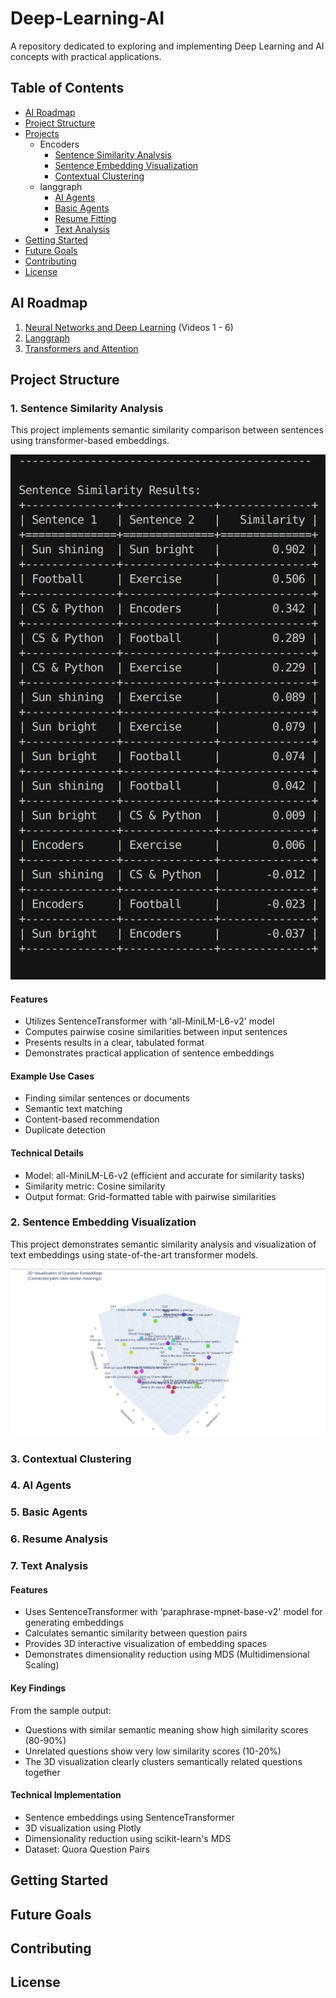 # Deep-Learning-AI

A repository dedicated to exploring and implementing Deep Learning and AI concepts with practical applications.

## Table of Contents
- [AI Roadmap](#ai-roadmap)
- [Project Structure](#project-structure)
- [Projects](#projects)
  - Encoders
    - [Sentence Similarity Analysis](#1-sentence-similarity-analysis)
    - [Sentence Embedding Visualization](#2-sentence-embedding-visualization)
    - [Contextual Clustering](#3-contextual-clustering)
  - langgraph
    - [AI Agents](#4-ai-agents)
    - [Basic Agents](#5-basic-agents)
    - [Resume Fitting](#6-resume-fitting)
    - [Text Analysis](#7-text-analysis)
- [Getting Started](#getting-started)
- [Future Goals](#future-goals)
- [Contributing](#contributing)
- [License](#license)

## AI Roadmap

1. [Neural Networks and Deep Learning](https://youtube.com/playlist?list=PLtBw6njQRU-rwp5__7C0oIVt26ZgjG9NI&si=PeV7gBF7SKNPBWpT) (Videos 1 - 6)
2. [Langgraph](https://www.youtube.com/watch?v=jGg_1h0qzaM&ab_channel=freeCodeCamp.org)
3. [Transformers and Attention](https://youtu.be/wjZofJX0v4M?si=j4KB1PRkI451d7dE)

## Project Structure

### 1. Sentence Similarity Analysis

This project implements semantic similarity comparison between sentences using transformer-based embeddings.

![Sentence Similarity Analysis](./Encoders/Sentence_Similarity/image.png)

#### Features
- Utilizes SentenceTransformer with 'all-MiniLM-L6-v2' model
- Computes pairwise cosine similarities between input sentences
- Presents results in a clear, tabulated format
- Demonstrates practical application of sentence embeddings

#### Example Use Cases
- Finding similar sentences or documents
- Semantic text matching
- Content-based recommendation
- Duplicate detection

#### Technical Details
- Model: all-MiniLM-L6-v2 (efficient and accurate for similarity tasks)
- Similarity metric: Cosine similarity
- Output format: Grid-formatted table with pairwise similarities

### 2. Sentence Embedding Visualization

This project demonstrates semantic similarity analysis and visualization of text embeddings using state-of-the-art transformer models.

![3D Visualization of Question Embeddings](./Encoders/Embedding%20Viz/image.png)

### 3. Contextual Clustering

### 4. AI Agents

### 5. Basic Agents

### 6. Resume Analysis

### 7. Text Analysis



#### Features
- Uses SentenceTransformer with 'paraphrase-mpnet-base-v2' model for generating embeddings
- Calculates semantic similarity between question pairs
- Provides 3D interactive visualization of embedding spaces
- Demonstrates dimensionality reduction using MDS (Multidimensional Scaling)

#### Key Findings
From the sample output:
- Questions with similar semantic meaning show high similarity scores (80-90%)
- Unrelated questions show very low similarity scores (10-20%)
- The 3D visualization clearly clusters semantically related questions together

#### Technical Implementation
- Sentence embeddings using SentenceTransformer
- 3D visualization using Plotly
- Dimensionality reduction using scikit-learn's MDS
- Dataset: Quora Question Pairs

## Getting Started

## Future Goals

## Contributing

## License